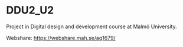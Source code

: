 # DDU2_U2
Project in Digital design and development course at Malmö University.



Webshare: https://webshare.mah.se/aq1679/
